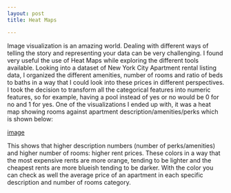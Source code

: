 ```yaml
---
layout: post
title: Heat Maps

---
```


Image visualization is an amazing world. Dealing with different ways of telling the story and representing your data can be very challenging. I found very useful the use of Heat Maps while exploring the different tools available. 
Looking into a dataset of New York City Apartment rental listing data, I organized the different amenities, number of rooms and ratio of beds to baths in a way that I could look into these prices in different perspectives. I took the decision to transform all the categorical features into numeric features, so for example, having a pool instead of yes or no would be 0 for no and 1 for yes. One of the visualizations I ended up with, it was a heat map showing rooms against apartment description/amenities/perks which is shown below:

[image](/img/house_price.png)

This shows that higher description numbers (number of perks/amenities) and higher number of rooms: higher rent prices. These colors in a way that the most expensive rents are more orange, tending to be lighter and the cheapest rents are more blueish tending to be darker. With the color you can check as well the average price of an apartment in each specific description and number of rooms category.  
